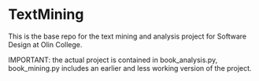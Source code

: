 # TextMining

This is the base repo for the text mining and analysis project for Software Design at Olin College.

IMPORTANT: the actual project is contained in book_analysis.py, book_mining.py
includes an earlier and less working version of the project.
